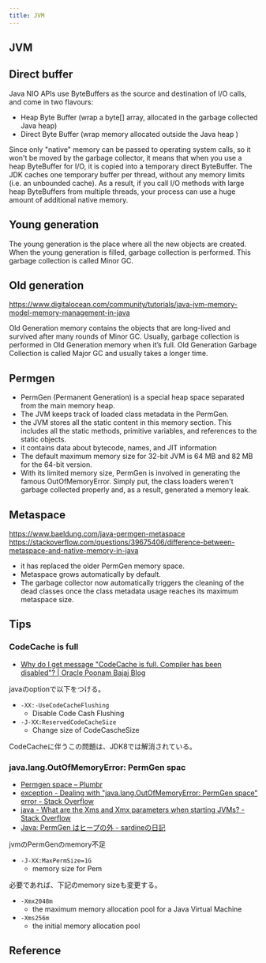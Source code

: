 ```yaml
---
title: JVM
---
```


## JVM

## Direct buffer
Java NIO APIs use ByteBuffers as the source and destination of I/O calls, and come in two flavours:

- Heap Byte Buffer (wrap a byte[] array, allocated in the garbage collected Java heap)
- Direct Byte Buffer (wrap memory allocated outside the Java heap )

Since only "native" memory can be passed to operating system calls, so it won't be moved by the garbage collector, it means that when you use a heap ByteBuffer for I/O, it is copied into a temporary direct ByteBuffer. The JDK caches one temporary buffer per thread, without any memory limits (i.e. an unbounded cache). As a result, if you call I/O methods with large heap ByteBuffers from multiple threads, your process can use a huge amount of additional native memory.

## Young generation
The young generation is the place where all the new objects are created. When the young generation is filled, garbage collection is performed. 
This garbage collection is called Minor GC.

## Old generation
https://www.digitalocean.com/community/tutorials/java-jvm-memory-model-memory-management-in-java

Old Generation memory contains the objects that are long-lived and survived after many rounds of Minor GC. 
Usually, garbage collection is performed in Old Generation memory when it’s full. 
Old Generation Garbage Collection is called Major GC and usually takes a longer time.


## Permgen

- PermGen (Permanent Generation) is a special heap space separated from the main memory heap.
- The JVM keeps track of loaded class metadata in the PermGen. 
- the JVM stores all the static content in this memory section. This includes all the static methods, primitive variables, and references to the static objects.
- it contains data about bytecode, names, and JIT information
- The default maximum memory size for 32-bit JVM is 64 MB and 82 MB for the 64-bit version.
- With its limited memory size, PermGen is involved in generating the famous OutOfMemoryError. Simply put, the class loaders weren't garbage collected properly and, as a result, generated a memory leak.

## Metaspace
https://www.baeldung.com/java-permgen-metaspace
https://stackoverflow.com/questions/39675406/difference-between-metaspace-and-native-memory-in-java

- it has replaced the older PermGen memory space.
- Metaspace grows automatically by default.
- The garbage collector now automatically triggers the cleaning of the dead classes once the class metadata usage reaches its maximum metaspace size.

## Tips

### CodeCache is full
* [Why do I get message "CodeCache is full. Compiler has been disabled"? | Oracle Poonam Bajaj Blog](https://blogs.oracle.com/poonam/why-do-i-get-message-codecache-is-full-compiler-has-been-disabled)

javaのoptionで以下をつける。

* `-XX:-UseCodeCacheFlushing `
    * Disable Code Cash Flushing
* `-J-XX:ReservedCodeCacheSize`
    * Change size of CodeCascheSize

CodeCacheに伴うこの問題は、JDK8では解消されている。


### java.lang.OutOfMemoryError: PermGen spac
* [Permgen space – Plumbr](https://plumbr.eu/outofmemoryerror/permgen-space)
* [exception - Dealing with "java.lang.OutOfMemoryError: PermGen space" error - Stack Overflow](https://stackoverflow.com/questions/88235/dealing-with-java-lang-outofmemoryerror-permgen-space-error)
* [java - What are the Xms and Xmx parameters when starting JVMs? - Stack Overflow](https://stackoverflow.com/questions/14763079/what-are-the-xms-and-xmx-parameters-when-starting-jvms)
* [Java: PermGen はヒープの外 - sardineの日記](http://d.hatena.ne.jp/sardine/20100716/p2)

jvmのPermGenのmemory不足

* `-J-XX:MaxPermSize=1G`
    * memory size for Pem

必要であれば、下記のmemory sizeも変更する。

* `-Xmx2048m`
    * the maximum memory allocation pool for a Java Virtual Machine
* `-Xms256m`
    * the initial memory allocation pool




## Reference

